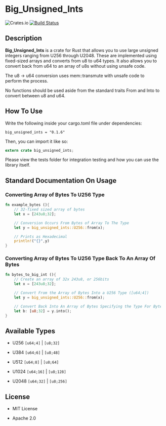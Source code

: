 # Big_Unsigned_Ints

![Crates.io](https://img.shields.io/crates/v/big_unsigned_ints) [![Build Status](https://travis-ci.org/0xAtropine/big_unsigned_ints.svg?branch=master)](https://travis-ci.org/0xAtropine/big_unsigned_ints)

## Description

**Big_Unsigned_Ints** is a crate for Rust that allows you to use large unsigned integers ranging from U256 through U2048. These are implemented using fixed-sized arrays and converts from u8 to u64 types. It also allows you to convert back from u64 to an array of u8s without using unsafe code.

The u8 -> u64 conversion uses mem::transmute with unsafe code to perform the process.

No functions should be used aside from the standard traits From and Into to convert between u8 and u64.

## How To Use

Write the following inside your cargo.toml file under dependencies:

`big_unsigned_ints = "0.1.6"`

Then, you can import it like so:

```rust
extern crate big_unsigned_ints;
```

Please view the tests folder for integration testing and how you can use the library itself.

## Standard Documentation On Usage

### Converting Array of Bytes To U256 Type

```rust
fn example_bytes (){
    // 32-fixed sized array of bytes
    let x = [243u8;32];

    // Conversion Occurs From Bytes of Array To The Type
    let y = big_unsigned_ints::U256::from(x);

    // Prints as Hexadecimal
    println!("{}",y)
}
```

### Converting Array of Bytes To U256 Type Back To An Array Of Bytes

```rust
fn bytes_to_big_int (){
    // Create an array of 32x 243u8, or 256bits
    let x = [243u8;32];

    // Convert From the Array of Bytes Into a U256 Type ([u64;4])
    let y = big_unsigned_ints::U256::from(x);

    // Convert Back Into An Array of Bytes Specifying the Type For Bytes
    let b: [u8;32] = y.into();
}
```

## Available Types

* U256 `[u64;4]` | `[u8;32]`

* U384 `[u64;6]` | `[u8;48]`

* U512 `[u64;8]` | `[u8;64]`

* U1024 `[u64;16]` | `[u8;128]`

* U2048 `[u64;32]` | `[u8;256]`

## License

* MIT License

* Apache 2.0
